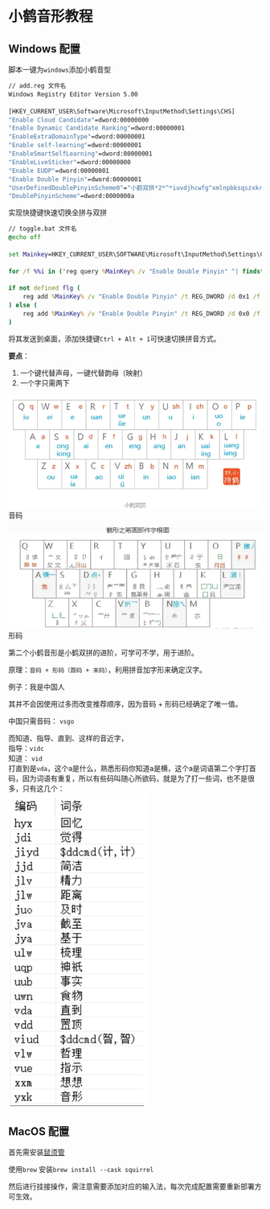# 小鹤音形教程

## Windows 配置

脚本一键为`windows`添加小鹤音型

```cmd
// add.reg 文件名
Windows Registry Editor Version 5.00  
  
[HKEY_CURRENT_USER\Software\Microsoft\InputMethod\Settings\CHS]  
"Enable Cloud Candidate"=dword:00000000  
"Enable Dynamic Candidate Ranking"=dword:00000001  
"EnableExtraDomainType"=dword:00000001  
"Enable self-learning"=dword:00000001  
"EnableSmartSelfLearning"=dword:00000001  
"EnableLiveSticker"=dword:00000000  
"Enable EUDP"=dword:00000001  
"Enable Double Pinyin"=dword:00000001  
"UserDefinedDoublePinyinScheme0"="小鹤双拼*2*^*iuvdjhcwfg^xmlnpbksqszxkrltvyovt"  
"DoublePinyinScheme"=dword:0000000a
```

实现快捷键快速切换全拼与双拼

```bat
// toggle.bat 文件名
@echo off

set Mainkey=HKEY_CURRENT_USER\SOFTWARE\Microsoft\InputMethod\Settings\CHS

for /f %%i in ('reg query %MainKey% /v "Enable Double Pinyin" ^| findstr /i "0x1"') do (set flg=%%i)

if not defined flg (
    reg add %MainKey% /v "Enable Double Pinyin" /t REG_DWORD /d 0x1 /f
) else (
    reg add %MainKey% /v "Enable Double Pinyin" /t REG_DWORD /d 0x0 /f
)
```

将其发送到桌面，添加快捷键`Ctrl + Alt + 1`可快速切换拼音方式。

**要点**：
1. 一个键代替声母，一键代替韵母（映射）
2. 一个字只需两下

![Pasted image 20240517182602.png](../assets/Pasted%20image%2020240517182602.png)
音码

![Pasted image 20240517175912.png](../assets/Pasted%20image%2020240517175912.png)
形码

第二个小鹤音形是小鹤双拼的进阶，可学可不学，用于进阶。

原理：`音码 + 形码（首码 + 末码）`，利用拼音加字形来确定汉字。

例子：我是中国人

其并不会因使用过多而改变推荐顺序，因为音码 + 形码已经确定了唯一值。

中国只需音码： `vsgo` 

而知道、指导、直到、这样的音近字，  
指导：`vidc`  
知道： `vid`  
打直到是`vda`，这个a是什么，熟悉形码你知道a是横，这个a是词语第二个字打首码，因为词语有重复，所以有些码叫随心所欲码，就是为了打一些词，也不是很多，只有这几个：  
![Pasted image 20240517182059.png](../assets/Pasted%20image%2020240517182059.png)

## MacOS 配置

首先需安装[鼠须管](https://rime.im/download/)

使用`brew` 安装`brew install --cask squirrel`

然后进行挂接操作，需注意需要添加对应的输入法，每次完成配置需要重新部署方可生效。
